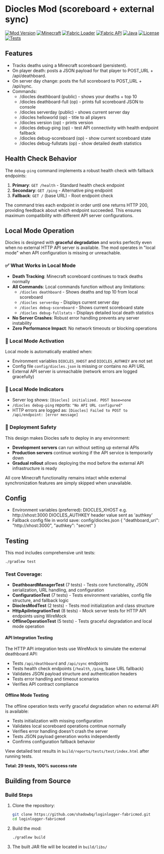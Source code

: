 # Diocles Mod (scoreboard + external sync)

[![Mod Version](https://img.shields.io/badge/Mod%20Version-1.0.0-blue)](https://github.com/shadowbq/dioclesMod/releases)
[![Minecraft](https://img.shields.io/badge/Minecraft-1.21.7-green)](https://minecraft.net)
[![Fabric Loader](https://img.shields.io/badge/Fabric%20Loader-0.16.14+-orange)](https://fabricmc.net)
[![Fabric API](https://img.shields.io/badge/Fabric%20API-0.129.0+-yellow)](https://modrinth.com/mod/fabric-api)
[![Java](https://img.shields.io/badge/Java-21+-red)](https://adoptium.net)
[![License](https://img.shields.io/badge/License-MIT-brightgreen)](https://github.com/shadowbq/dioclesMod/blob/main/LICENSE)
[![Tests](https://img.shields.io/badge/Tests-29%20Passing-success)](https://github.com/shadowbq/dioclesMod)


## Features

* Tracks deaths using a Minecraft scoreboard (persistent).
* On player death: posts a JSON payload for that player to POST_URL + /api/deathboard.
* On server day change: posts the full scoreboard to POST_URL + /api/sync.
* Commands:
  * /diocles deathboard        (public) - shows your deaths + top 10
  * /diocles deathboard-full   (op)     - prints full scoreboard JSON to console
  * /diocles serverday         (public) - shows current server day
  * /diocles helloworld        (op)     - title to all players
  * /diocles version           (op)     - prints version
  * /diocles debug-ping        (op)     - test API connectivity with health endpoint fallback
  * /diocles debug-scoreboard  (op)     - show current scoreboard state
  * /diocles debug-fullstats   (op)     - show detailed death statistics

## Health Check Behavior

The `debug-ping` command implements a robust health check with fallback endpoints:

1. **Primary**: `GET /health` - Standard health check endpoint
2. **Secondary**: `GET /ping` - Alternative ping endpoint  
3. **Fallback**: `GET /` (base URL) - Root endpoint check

The command tries each endpoint in order until one returns HTTP 200, providing feedback about which endpoint succeeded. This ensures maximum compatibility with different API server configurations.

## Local Mode Operation

Diocles is designed with **graceful degradation** and works perfectly even when no external HTTP API server is available. The mod operates in "local mode" when API configuration is missing or unreachable.

### ✅ What Works in Local Mode

- **Death Tracking**: Minecraft scoreboard continues to track deaths normally
- **All Commands**: Local commands function without any limitations:
  - `/diocles deathboard` - Shows deaths and top 10 from local scoreboard
  - `/diocles serverday` - Displays current server day
  - `/diocles debug-scoreboard` - Shows current scoreboard state
  - `/diocles debug-fullstats` - Displays detailed local death statistics
- **No Server Crashes**: Robust error handling prevents any server instability
- **Zero Performance Impact**: No network timeouts or blocking operations

### 🔧 Local Mode Activation

Local mode is automatically enabled when:
- Environment variables `DIOCLES_XHOST` and `DIOCLES_AUTHKEY` are not set
- Config file `config/diocles.json` is missing or contains no API URL
- External API server is unreachable (network errors are logged gracefully)

### 📝 Local Mode Indicators

- Server log shows: `[Diocles] initialized. POST base=none`
- `/diocles debug-ping` reports: `"No API URL configured"`
- HTTP errors are logged as: `[Diocles] Failed to POST to /api/endpoint: [error message]`

### 🚀 Deployment Safety

This design makes Diocles safe to deploy in any environment:
- **Development servers** can run without setting up external APIs
- **Production servers** continue working if the API service is temporarily down
- **Gradual rollout** allows deploying the mod before the external API infrastructure is ready

All core Minecraft functionality remains intact while external synchronization features are simply skipped when unavailable.

## Config

* Environment variables (preferred):
    DIOCLES_XHOST    e.g. http://xhost:3000
    DIOCLES_AUTHKEY  header value sent as 'authkey'
* Fallback config file in world save: config/diocles.json
   {
     "deathboard_uri": "http://xhost:3000",
     "authkey": "secret"
   }

## Testing

This mod includes comprehensive unit tests:

```bash
./gradlew test
```

### Test Coverage:
* **DeathboardManagerTest** (7 tests) - Tests core functionality, JSON serialization, URL handling, and configuration
* **ConfigurationTest** (7 tests) - Tests environment variables, config file structure, and fallback logic  
* **DioclesModTest** (2 tests) - Tests mod initialization and class structure
* **HttpApiIntegrationTest** (8 tests) - Mock server tests for HTTP API endpoints using WireMock
* **OfflineOperationTest** (5 tests) - Tests graceful degradation and local mode operation

#### API Integration Testing
The HTTP API integration tests use WireMock to simulate the external deathboard API:
* Tests `/api/deathboard` and `/api/sync` endpoints
* Tests health check endpoints (`/health`, `/ping`, base URL fallback)
* Validates JSON payload structure and authentication headers
* Tests error handling and timeout scenarios
* Verifies API contract compliance

#### Offline Mode Testing
The offline operation tests verify graceful degradation when no external API is available:
* Tests initialization with missing configuration
* Validates local scoreboard operations continue normally
* Verifies error handling doesn't crash the server
* Tests JSON payload generation works independently
* Confirms configuration fallback behavior

View detailed test results in `build/reports/tests/test/index.html` after running tests.

**Total: 29 tests, 100% success rate**

## Building from Source

### Build Steps

1. Clone the repository:

   ```bash
   git clone https://github.com/shadowbq/loginlogger-fabricmod.git
   cd loginlogger-fabricmod
   ```

2. Build the mod:

   ```bash
   ./gradlew build
   ```

3. The built JAR file will be located in `build/libs/`
